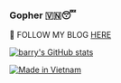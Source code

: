 ### Gopher 🇻🇳😴

🥲 FOLLOW MY BLOG [HERE](https://barrydevp.netlify.app/)

[![barry's GitHub stats](https://github-readme-stats.vercel.app/api?username=barrydevp&count_private=true&show_icons=true)](https://github.com/barrydevp)

[![Made in Vietnam](https://raw.githubusercontent.com/webuild-community/badge/master/svg/made.svg)](https://webuild.community)
